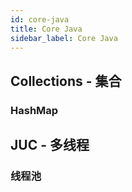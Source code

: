 ```yaml
---
id: core-java
title: Core Java
sidebar_label: Core Java
---
```


## Collections - 集合

### HashMap

## JUC - 多线程

### 线程池